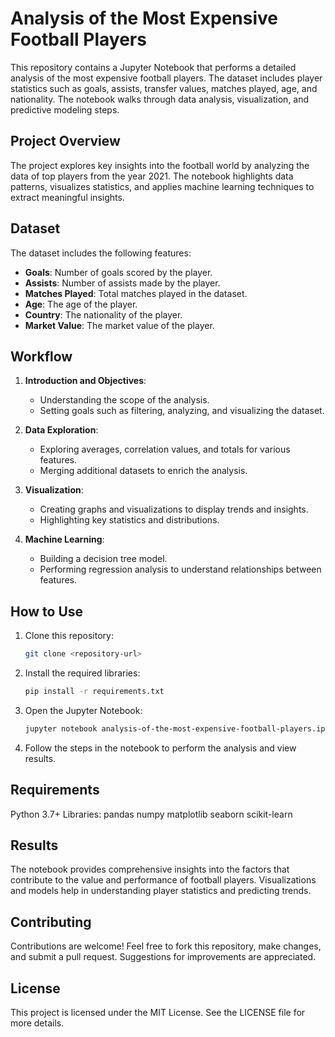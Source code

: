 # Analysis of the Most Expensive Football Players

This repository contains a Jupyter Notebook that performs a detailed analysis of the most expensive football players. The dataset includes player statistics such as goals, assists, transfer values, matches played, age, and nationality. The notebook walks through data analysis, visualization, and predictive modeling steps.

## Project Overview

The project explores key insights into the football world by analyzing the data of top players from the year 2021. The notebook highlights data patterns, visualizes statistics, and applies machine learning techniques to extract meaningful insights.

## Dataset

The dataset includes the following features:
- **Goals**: Number of goals scored by the player.
- **Assists**: Number of assists made by the player.
- **Matches Played**: Total matches played in the dataset.
- **Age**: The age of the player.
- **Country**: The nationality of the player.
- **Market Value**: The market value of the player.

## Workflow

1. **Introduction and Objectives**:
   - Understanding the scope of the analysis.
   - Setting goals such as filtering, analyzing, and visualizing the dataset.

2. **Data Exploration**:
   - Exploring averages, correlation values, and totals for various features.
   - Merging additional datasets to enrich the analysis.

3. **Visualization**:
   - Creating graphs and visualizations to display trends and insights.
   - Highlighting key statistics and distributions.

4. **Machine Learning**:
   - Building a decision tree model.
   - Performing regression analysis to understand relationships between features.

## How to Use

1. Clone this repository:
   ```bash
   git clone <repository-url>

2. Install the required libraries:
   ```bash
   pip install -r requirements.txt

3. Open the Jupyter Notebook:
   ```bash
   jupyter notebook analysis-of-the-most-expensive-football-players.ipynb

4. Follow the steps in the notebook to perform the analysis and view results.


## Requirements
Python 3.7+
Libraries:
pandas
numpy
matplotlib
seaborn
scikit-learn

## Results
The notebook provides comprehensive insights into the factors that contribute to the value and performance of football players. Visualizations and models help in understanding player statistics and predicting trends.

## Contributing
Contributions are welcome! Feel free to fork this repository, make changes, and submit a pull request. Suggestions for improvements are appreciated.

## License
This project is licensed under the MIT License. See the LICENSE file for more details.

